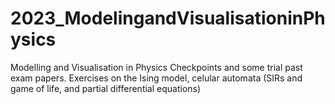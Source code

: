 # 2023_ModelingandVisualisationinPhysics
Modelling and Visualisation in Physics Checkpoints and some trial past exam papers.
Exercises on the Ising model, celular automata (SIRs and game of life, and partial differential equations)
